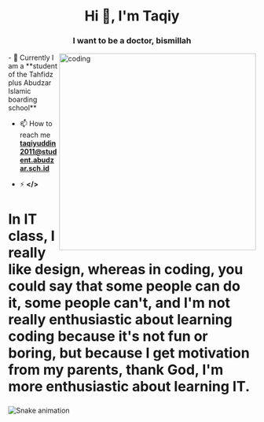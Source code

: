 <h1 align="center">Hi 👋, I'm Taqiy</h1>
<h3 align="center">I want to be a doctor, bismillah</h3>
<img align="right" src="https://abudzar.sch.id/images/abudzar/logo/logo.png" alt="coding" width="400">
- 🌱 Currently I am a **student of the Tahfidz plus Abudzar Islamic boarding school**



- 📫 How to reach me **taqiyuddin2011@student.abudzar.sch.id**

- ⚡ **</>**
<h1>In IT class, I really like design, whereas in coding, you could say that some people can do it, some people can't, and I'm not really enthusiastic about learning coding because it's not fun or boring, but because I get motivation from my parents, thank God, I'm more enthusiastic about learning IT.</h1>



###
<img src="https://app.lottiefiles.com/animation/a6b99309-8917-40cf-8054-7e73a12462b0?channel=web&source=public-animation&panel=download" alt="Snake animation" />


